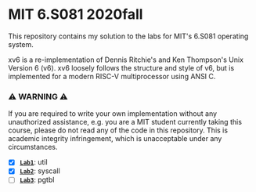 # MIT 6.S081 2020fall
This repository contains my solution to the labs for MIT's 6.S081 operating system.

xv6 is a re-implementation of Dennis Ritchie's and Ken Thompson's Unix Version 6 (v6).  xv6 loosely follows the structure and style of v6, but is implemented for a modern RISC-V multiprocessor using ANSI C.

### :warning: WARNING :warning:

If you are required to write your own implementation without any unauthorized assistance, e.g. you are a MIT student currently taking this course, please do not read any of the code in this repository. This is academic integrity infringement, which is unacceptable under any circumstances.

- [x] [**`Lab1`**](https://github.com/ibiza19/MIT6.S081-2020fall/tree/util): util
- [x] [**`Lab2`**](https://github.com/ibiza19/MIT6.S081-2020fall/tree/syscall): syscall
- [ ] [**`Lab3`**](https://github.com/ibiza19/MIT6.S081-2020fall/tree/pgtbl): pgtbl
